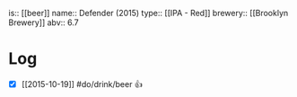 is:: [[beer]]
name:: Defender (2015)
type:: [[IPA - Red]]
brewery:: [[Brooklyn Brewery]]
abv:: 6.7

# Log
- [x] [[2015-10-19]] #do/drink/beer 👍
